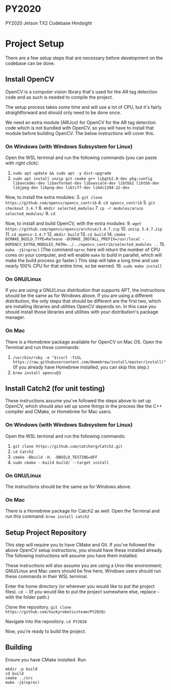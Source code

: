 # PY2020
PY2020 Jetson TX2 Codebase Hindsight

# Project Setup

There are a few setup steps that are necessary before development on the
codebase can be done.

## Install OpenCV
OpenCV is a computer vision library that's used for the AR tag detection code
and as such is needed to compile the project.

The setup process takes some time and will use a lot of CPU, but it's fairly
straightforward and should only need to be done once.

We need an extra module (ARUco) for OpenCV for the AR tag detection code which
is not bundled with OpenCV, so you will have to install that module before
building OpenCV. The below instructions will cover this.

### On Windows (with Windows Subsystem for Linux)
Open the WSL terminal and run the following commands (you can paste with right
click):
1. `sudo apt update && sudo apt -y dist-upgrade`
2. `sudo apt install unzip git cmake g++ libgtk2.0-dev pkg-config libavcodec-dev
   libavformat-dev libswscale-dev libtbb2 libtbb-dev libjpeg-dev libpng-dev
   libtiff-dev libdc1394-22-dev`
   
Now, to install the extra modules:
3. `git clone https://github.com/opencv/opencv_contrib`
4. `cd opencv_contrib`
5. `git checkout 3.4.7`
6. `mkdir selected_modules`
7. `cp -r modules/aruco selected_modules/`
8. `cd`

Now, to install and build OpenCV, with the extra modules:
9. `wget https://github.com/opencv/opencv/archive/3.4.7.zip`
10. `unzip 3.4.7.zip`
11. `cd opencv-3.4.7`
12. `mkdir build`
13. `cd build`
14. `cmake -DCMAKE_BUILD_TYPE=Release -DCMAKE_INSTALL_PREFIX=/usr/local
    -DOPENCV_EXTRA_MODULES_PATH=../../opencv_contrib/selected_modules ..` 
15. `make -j$(nproc)` (The command `nproc` here will return the number of CPU
   cores on your computer, and will enable `make` to build in parallel, which
   will make the build process go faster.) This step will take a long
   time and use nearly 100% CPU for that entire time, so be warned.
16. `sudo make install`
   
### On GNU/Linux
If you are using a GNU/Linux distribution that supports APT, the instructions
should be the same as for Windows above. If you are using a different
distribution, the only steps that should be different are the first two, which
are installing libraries and utilities OpenCV depends on. In this case you
should install those libraries and utilities with your distribution's package
manager.

### On Mac
There is a Homebrew package available for OpenCV on Mac OS. Open the Terminal
and run these commands:
1. `/usr/bin/ruby -e "$(curl -fsSL
   https://raw.githubusercontent.com/Homebrew/install/master/install)"` (If you
   already have Homebrew installed, you can skip this step.)
2. `brew install opencv@3`

## Install Catch2 (for unit testing)
These instructions assume you've followed the steps above to set up OpenCV,
which should also set up some things in the process like the C++ compiler and
CMake, or Homebrew for Mac users.

### On Windows (with Windows Subsystem for Linux)
Open the WSL terminal and run the following commands:
1. `git clone https://github.com/catchorg/Catch2.git`
2. `cd Catch2`
3. `cmake -Bbuild -H. -DBUILD_TESTING=OFF`
4. `sudo cmake --build build/ --target install`

### On GNU/Linux
The instructions should be the same as for Windows above.

### On Mac
There is a Homebrew package for Catch2 as well. Open the Terminal and run this
command:
`brew install catch2`

## Setup Project Repository
This step will require you to have CMake and Git. If you've followed the above
OpenCV setup instructions, you should have these installed already. The
following instructions will assume you have them installed.

These instructions will also assume you are using a Unix-like environment;
GNU/Linux and Mac users should be fine here, Windows users should run these
commands in their WSL terminal.

Enter the home directory (or wherever you would like to put the project files).
`cd ~` (If you would like to put the project somewhere else, replace `~` with
the folder path.)

Clone the repository.
`git clone https://github.com/huskyroboticsteam/PY2020/`

Navigate into the repository.
`cd PY2020`
  
Now, you're ready to build the project.

## Building
Ensure you have CMake installed.
Run

```
mkdir -p build
cd build
cmake ../src
make -j$(nproc)
```
